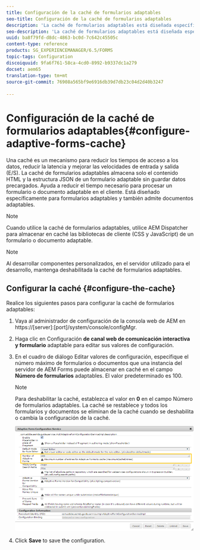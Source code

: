```yaml
---
title: Configuración de la caché de formularios adaptables
seo-title: Configuración de la caché de formularios adaptables
description: 'La caché de formularios adaptables está diseñada específicamente para formularios y documentos adaptables. Almacena en caché formularios adaptables y documentos adaptables con el objetivo de reducir el tiempo necesario para presentar un formulario o documento adaptable en el cliente. '
seo-description: 'La caché de formularios adaptables está diseñada específicamente para formularios y documentos adaptables. Almacena en caché formularios adaptables y documentos adaptables con el objetivo de reducir el tiempo necesario para presentar un formulario o documento adaptable en el cliente. '
uuid: ba8f79fd-d8dc-4863-bc0d-7c642c45505c
content-type: reference
products: SG_EXPERIENCEMANAGER/6.5/FORMS
topic-tags: Configuration
discoiquuid: 9fa6f761-58ca-4cd0-8992-b9337dc1a279
docset: aem65
translation-type: tm+mt
source-git-commit: 76908a565bf9e6916db39d7db23c04d2d40b3247

---
```



# Configuración de la caché de formularios adaptables{#configure-adaptive-forms-cache}

Una caché es un mecanismo para reducir los tiempos de acceso a los datos, reducir la latencia y mejorar las velocidades de entrada y salida (E/S). La caché de formularios adaptables almacena solo el contenido HTML y la estructura JSON de un formulario adaptable sin guardar datos precargados. Ayuda a reducir el tiempo necesario para procesar un formulario o documento adaptable en el cliente. Está diseñado específicamente para formularios adaptables y también admite documentos adaptables.

>[!NOTE]
>
>Cuando utilice la caché de formularios adaptables, utilice AEM Dispatcher para almacenar en caché las bibliotecas de cliente (CSS y JavaScript) de un formulario o documento adaptable.

>[!NOTE]
>
>Al desarrollar componentes personalizados, en el servidor utilizado para el desarrollo, mantenga deshabilitada la caché de formularios adaptables.

## Configurar la caché {#configure-the-cache}

Realice los siguientes pasos para configurar la caché de formularios adaptables:

1. Vaya al administrador de configuración de la consola web de AEM en https://[server]:[port]/system/console/configMgr.
1. Haga clic en Configuración **de canal web de comunicación interactiva y formulario** adaptable para editar sus valores de configuración.
1. En el cuadro de diálogo Editar valores de configuración, especifique el número máximo de formularios o documentos que una instancia del servidor de AEM Forms puede almacenar en caché en el campo **Número de formularios** adaptables. El valor predeterminado es 100.

   >[!NOTE]
   >
   >Para deshabilitar la caché, establezca el valor en **0** en el campo Número de formularios adaptables. La caché se restablece y todos los formularios y documentos se eliminan de la caché cuando se deshabilita o cambia la configuración de la caché.

   ![Cuadro de diálogo de configuración para la caché HTML de formularios adaptables](assets/cache-configuration-edit.png)

1. Click **Save** to save the configuration.

